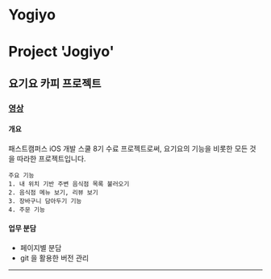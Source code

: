 # Yogiyo




# Project 'Jogiyo'

## 요기요 카피 프로젝트

### [영상](https://www.youtube.com/watch?v=HKcluYaFeUY)

#### 개요

패스트캠퍼스 iOS 개발 스쿨 8기 수료 프로젝트로써, 요기요의 기능을 비롯한 모든 것을 따라한 프로젝트입니다.



```
주요 기능
1. 내 위치 기반 주변 음식점 목록 불러오기
2. 음식점 메뉴 보기, 리뷰 보기
3. 장바구니 담아두기 기능
4. 주문 기능
```




#### 업무 분담

- 페이지별 분담
- git 을 활용한 버전 관리



---
